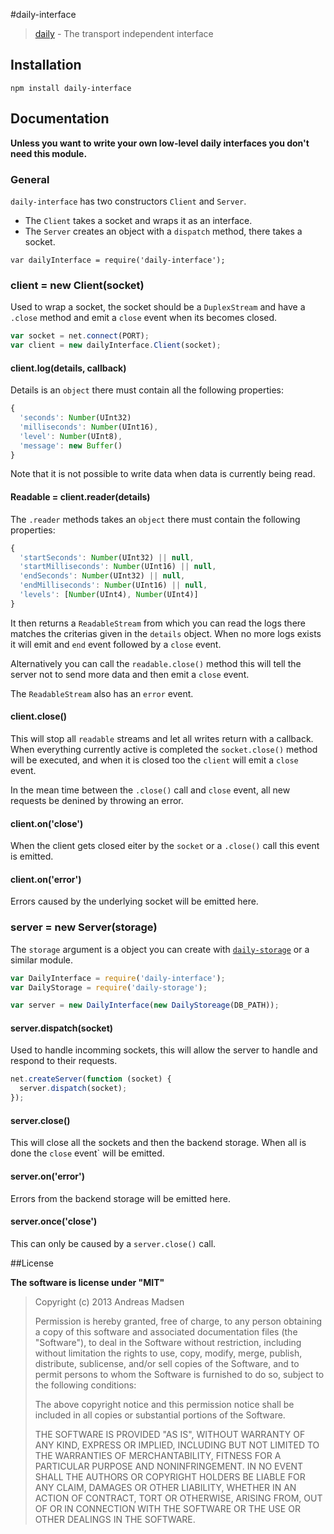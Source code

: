 #daily-interface

> [daily](https://github.com/AndreasMadsen/daily) - The transport independent interface

## Installation

```sheel
npm install daily-interface
```

## Documentation

**Unless you want to write your own low-level daily interfaces you don't need this module.**

### General

`daily-interface` has two constructors `Client` and `Server`.

* The `Client` takes a socket and wraps it as an interface.
* The `Server` creates an object with a `dispatch` method, there takes a socket.

```
var dailyInterface = require('daily-interface');
```

### client = new Client(socket)

Used to wrap a socket, the socket should be a `DuplexStream` and have a `.close`
method and emit a `close` event when its becomes closed.

```javascript
var socket = net.connect(PORT);
var client = new dailyInterface.Client(socket);
```

#### client.log(details, callback)

Details is an `object` there must contain all the following properties:

```javascript
{
  'seconds': Number(UInt32)
  'milliseconds': Number(UInt16),
  'level': Number(UInt8),
  'message': new Buffer()
}
```

Note that it is not possible to write data when data is currently being read.

#### Readable = client.reader(details)

The `.reader` methods takes an `object` there must contain the following properties:

```javascript
{
  'startSeconds': Number(UInt32) || null,
  'startMilliseconds': Number(UInt16) || null,
  'endSeconds': Number(UInt32) || null,
  'endMilliseconds': Number(UInt16) || null,
  'levels': [Number(UInt4), Number(UInt4)]
}
```

It then returns a `ReadableStream` from which you can read the logs there matches
the criterias given in the `details` object. When no more logs exists it will
emit and `end` event followed by a `close` event.

Alternatively you can call the `readable.close()` method this will tell the
server not to send more data and then emit a `close` event.

The `ReadableStream` also has an `error` event.

#### client.close()

This will stop all `readable` streams and let all writes return with a callback.
When everything currently active is completed the `socket.close()` method will
be executed, and when it is closed too the `client` will emit a `close` event.

In the mean time between the `.close()` call and `close` event, all new requests
be denined by throwing an error.

#### client.on('close')

When the client gets closed eiter by the `socket` or a `.close()` call this event
is emitted.

#### client.on('error')

Errors caused by the underlying socket will be emitted here.

### server = new Server(storage)

The `storage` argument is a object you can create with [`daily-storage`](https://github.com/AndreasMadsen/daily-storage#documentation)
or a similar module.

```javascript
var DailyInterface = require('daily-interface');
var DailyStorage = require('daily-storage');

var server = new DailyInterface(new DailyStoreage(DB_PATH));
```

#### server.dispatch(socket)

Used to handle incomming sockets, this will allow the server to handle and respond
to their requests.

```javascript
net.createServer(function (socket) {
  server.dispatch(socket);
});
```

#### server.close()

This will close all the sockets and then the backend storage. When all is
done the `close` event` will be emitted.

#### server.on('error')

Errors from the backend storage will be emitted here.

#### server.once('close')

This can only be caused by a `server.close()` call.

##License

**The software is license under "MIT"**

> Copyright (c) 2013 Andreas Madsen
>
> Permission is hereby granted, free of charge, to any person obtaining a copy
> of this software and associated documentation files (the "Software"), to deal
> in the Software without restriction, including without limitation the rights
> to use, copy, modify, merge, publish, distribute, sublicense, and/or sell
> copies of the Software, and to permit persons to whom the Software is
> furnished to do so, subject to the following conditions:
>
> The above copyright notice and this permission notice shall be included in
> all copies or substantial portions of the Software.
>
> THE SOFTWARE IS PROVIDED "AS IS", WITHOUT WARRANTY OF ANY KIND, EXPRESS OR
> IMPLIED, INCLUDING BUT NOT LIMITED TO THE WARRANTIES OF MERCHANTABILITY,
> FITNESS FOR A PARTICULAR PURPOSE AND NONINFRINGEMENT. IN NO EVENT SHALL THE
> AUTHORS OR COPYRIGHT HOLDERS BE LIABLE FOR ANY CLAIM, DAMAGES OR OTHER
> LIABILITY, WHETHER IN AN ACTION OF CONTRACT, TORT OR OTHERWISE, ARISING FROM,
> OUT OF OR IN CONNECTION WITH THE SOFTWARE OR THE USE OR OTHER DEALINGS IN
> THE SOFTWARE.
